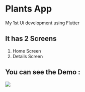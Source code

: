 # Plants App
My 1st Ui development using Flutter



## It has 2 Screens

1. Home Screen
2. Details Screen

## You can see the Demo :

![](https://github.com/HarshilPatel18/plants_app_flutter/blob/master/assets/plants_app.gif)
